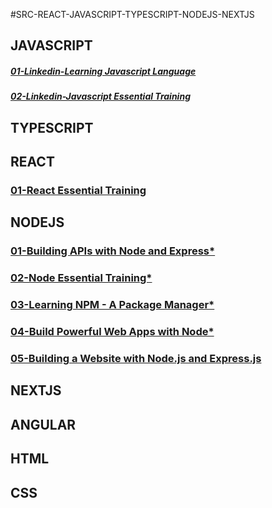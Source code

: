 #SRC-REACT-JAVASCRIPT-TYPESCRIPT-NODEJS-NEXTJS

## JAVASCRIPT

##### [01-Linkedin-Learning Javascript Language](https://github.com/omeatai/src-AI-Software/blob/main/src-javascript-react-node-next/js/01-js-learning-js-lang.md)

##### [02-Linkedin-Javascript Essential Training](https://github.com/omeatai/src-AI-Software/blob/main/src-javascript-react-node-next/js/02-js-ess-training.md)

## TYPESCRIPT

## REACT

### [01-React Essential Training](https://github.com/omeatai/src-AI-Software/blob/main/src-javascript-react-node-next/react/01-react-ess-training.md)

## NODEJS

### [01-Building APIs with Node and Express\*](https://github.com/omeatai/src-AI-Software/blob/main/src-javascript-react-node-next/node/01-Linkedin-APIs-with-Node-Express.md)

### [02-Node Essential Training\*](https://github.com/omeatai/src-AI-Software/blob/main/src-javascript-react-node-next/node/02-Node-Essential-Training.md)

### [03-Learning NPM - A Package Manager*](https://github.com/omeatai/src-AI-Software/blob/main/src-javascript-react-node-next/node/03-Learning_npm_package_manager.md)

### [04-Build Powerful Web Apps with Node*](https://github.com/omeatai/src-AI-Software/blob/main/src-javascript-react-node-next/node/04-Build_Powerful_Web_Apps_with_Node.md)

### [05-Building a Website with Node.js and Express.js](https://github.com/omeatai/src-AI-Software/blob/main/src-javascript-react-node-next/node/05-Building_a_Website_with_Node_and_Express.md)

## NEXTJS

## ANGULAR

## HTML

## CSS

